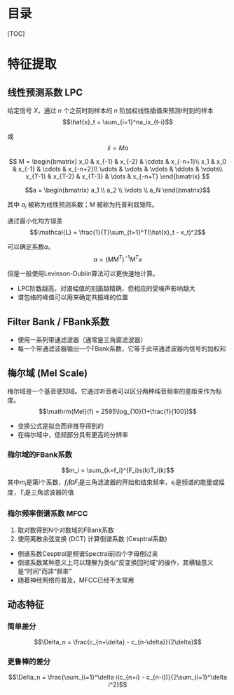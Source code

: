 # 目录
[TOC]


# 特征提取

## 线性预测系数 LPC
给定信号 $X$，通过 $n$ 个之前时刻样本的 $n$ 阶加权线性插值来预测$t$时刻的样本
$$\hat{x}_t = \sum_{i=1}^na_ix_{t-i}$$

或
$$\hat{x} = Ma$$

$$ M = \begin{bmatrix}
    x_0 & x_{-1} & x_{-2} & \cdots & x_{-n+1}\\
    x_1 & x_0    & x_{-1} & \cdots & x_{-n+2}\\
    \vdots & \vdots & \vdots & \ddots & \vdots\\
    x_{T-1} & x_{T-2} & x_{T-3} & \dots & x_{-n+T}
\end{bmatrix} $$

$$a = \begin{bmatrix}
    a_1 \\ a_2 \\ \vdots \\ a_N
\end{bmatrix}$$

其中 $a_i$ 被称为线性预测系数；$M$ 被称为托普利兹矩阵。

通过最小化均方误差
$$\mathcal{L} = \frac{1}{T}\sum_{t=1}^T(\hat{x}_t - x_t)^2$$

可以确定系数$a$。
$$a = (MM^T)^{-1}M^Tx$$

但是一般使用Levinson-Dublin算法可以更快速地计算。
- LPC阶数越高，对谱幅值的刻画越精确，但相应的受噪声影响越大
- 谱包络的峰值可以用来确定共振峰的位置


## Filter Bank / FBank系数
- 使用一系列带通滤波器（通常是三角窗滤波器）
- 每一个带通滤波器输出一个FBank系数，它等于此带通滤波器内信号的加权和


## 梅尔域 (Mel Scale)
梅尔域是一个基音感知域。它通过听音者可以区分两种纯音频率的差距来作为标度。
$$\mathrm{Mel}(f) = 2595\log_{10}(1+\frac{f}{100})$$
- 变换公式是拟合而非推导得到的
- 在梅尔域中，低频部分具有更高的分辨率

### 梅尔域的FBank系数
$$m_i = \sum_{k=f_i}^{F_i}s(k)T_i(k)$$
其中$m_i$是第$i$个系数，$f_i$和$F_i$是三角滤波器的开始和结束频率，$s_i$是频谱的能量或幅度，$T_i$是三角滤波器的值

### 梅尔频率倒谱系数 MFCC
1. 取对数得到N个对数域的FBank系数
2. 使用离散余弦变换 (DCT) 计算倒谱系数 (Cesptral系数)
- 倒谱系数Cesptral是频谱Spectral前四个字母倒过来
- 倒谱系数某种意义上可以理解为类似“反变换回时域”的操作，其横轴意义是“时间”而非“频率”
- 随着神经网络的普及，MFCC已经不太常用


## 动态特征

### 简单差分
$$\Delta_n = \frac{c_{n+\delta} - c_{n-\delta}}{2\delta}$$

### 更鲁棒的差分
$$\Delta_n = \frac{\sum_{i=1}^\delta i(c_{n+i} - c_{n-i})}{2\sum_{i=1}^\delta i^2}$$

